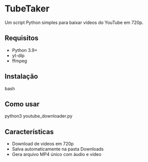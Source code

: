 # TubeTaker

Um script Python simples para baixar vídeos do YouTube em 720p.

## Requisitos
- Python 3.9+
- yt-dlp
- ffmpeg

## Instalação 

bash

## Como usar
python3 youtube_downloader.py

## Características
- Download de vídeos em 720p
- Salva automaticamente na pasta Downloads
- Gera arquivo MP4 único com áudio e vídeo
